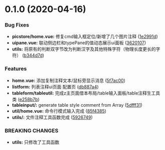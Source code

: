 # 0.1.0 (2020-04-16)


### Bug Fixes

* **picstore/home.vue:** 修复cmd输入框定位/新增了几个图片注释 ([1e2991d](https://github.com/Dengsuning/simpleComment/commit/1e2991d4dd954056c66c411d6dc120ff1fdd21a3))
* **uipane.vue:** 联动侧边栏和typePane的值动态展示ui面板 ([3620107](https://github.com/Dengsuning/simpleComment/commit/36201076d372ae53444978d84261245e3c53e143))
* **utils:** 将原有的判断双字节改为判断汉字及其他特殊字符（物理长度更长的字符） ([b344d7d](https://github.com/Dengsuning/simpleComment/commit/b344d7da63418c45ee0b68ea2a817fd5b46430f4))


### Features

* **home.vue:** 添加复制注释文本/鼠标旁显示消息 ([5f7ac00](https://github.com/Dengsuning/simpleComment/commit/5f7ac00624f556778c9e9125f39a405d0123f2a1))
* **listform:** 列表注释ui页面 配置页 ([db887a4](https://github.com/Dengsuning/simpleComment/commit/db887a40b261688a3e4558bc0851d8b897767166))
* **tableform/tableutil:** 完成z主页面借本布局/table输入面板/table注释生工具类 ([e258b7b](https://github.com/Dengsuning/simpleComment/commit/e258b7bf8b3eab49678f94237a8a48af50e33fd7))
* **tableinput/:** generate table style comment from Array ([5dfff31](https://github.com/Dengsuning/simpleComment/commit/5dfff31498df96e838965b763ff6c99afd19b751))
* **util/home.vue:** 命令行模式输入完成 ([85f4385](https://github.com/Dengsuning/simpleComment/commit/85f438581be24f838967c67b5e32afc0966f36ee))
* **utils/:** 文件注释工具函数完成 ([5926749](https://github.com/Dengsuning/simpleComment/commit/5926749cf2104f43cad0ba10f22f444abe30c105))


### BREAKING CHANGES

* **utils:** 只修改了工具函数




